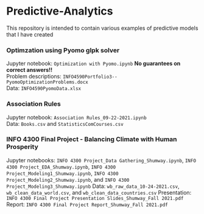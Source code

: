 # Predictive-Analytics
This repository is intended to contain various examples of predictive models that I have created

### **Optimzation using Pyomo glpk solver**
Jupyter notebook: `Optimization with Pyomo.ipynb` **No guarantees on correct answers!!**  
Problem descriptions: `INFO4590Portfolio3--PyomoOptimizationProblems.docx`  
Data: `INFO4590PyomoData.xlsx`  

### **Association Rules**
Jupyter notebook: `Association Rules_09-22-2021.ipynb`  
Data: `Books.csv` and `StatisticsComCourses.csv`  

### **INFO 4300 Final Project - Balancing Climate with Human Prosperity**
Jupyter notebooks: `INFO 4300 Project_Data Gathering_Shumway.ipynb`, `INFO 4300 Project_EDA_Shumway.ipynb`, `INFO 4300 Project_Modeling1_Shumway.ipynb`, `INFO 4300 Project_Modeling2_Shumway.ipynb`, and `INFO 4300 Project_Modeling3_Shumway.ipynb`
Data: `wb_raw_data_10-24-2021.csv`, `wb_clean_data_world.csv`, and `wb_clean_data_countries.csv`
Presentation: `INFO 4300 Final Project Presentation Slides_Shumway_Fall 2021.pdf`
Report: `INFO 4300 Final Project Report_Shumway_Fall 2021.pdf`

